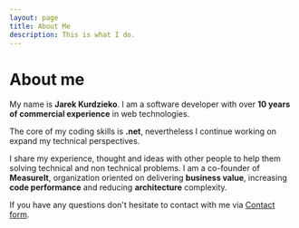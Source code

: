 ```yaml
---
layout: page
title: About Me
description: This is what I do.
---
```


# About me

My name is **Jarek Kurdzieko**. I am a software developer with over **10 years of commercial experience** in web technologies. 

The core of my coding skills is **.net**, nevertheless I continue working on expand my technical perspectives.

I share my experience, thought and ideas with other people to help them solving technical and non technical problems. I am a co-founder of **MeasureIt**, organization oriented on delivering **business value**, increasing **code performance** and reducing **architecture** complexity.


If you have any questions don't hesitate to contact with me via [Contact form](https://measureit.github.io/contact).


